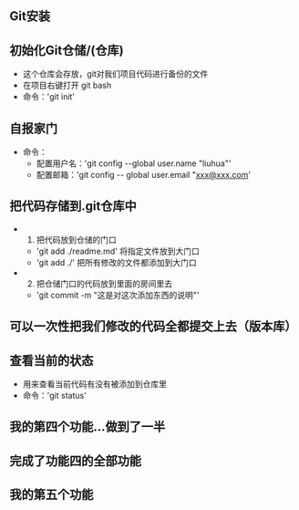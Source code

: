 ## Git安装

## 初始化Git仓储/(仓库)
 - 这个仓库会存放，git对我们项目代码进行备份的文件
 - 在项目右键打开 git bash
 - 命令：'git init'

## 自报家门
 - 命令：
    + 配置用户名：'git config --global user.name "liuhua"'
    + 配置邮箱：'git config -- global user.email "xxx@xxx.com'

## 把代码存储到.git仓库中
 - 1. 把代码放到仓储的门口
    + 'git add ./readme.md'   将指定文件放到大门口
    + 'git add ./' 把所有修改的文件都添加到大门口
 - 2. 把仓储门口的代码放到里面的房间里去
    + 'git commit -m "这是对这次添加东西的说明"'

## 可以一次性把我们修改的代码全都提交上去（版本库）


## 查看当前的状态
 - 用来查看当前代码有没有被添加到仓库里
 - 命令：'git status'

## 我的第四个功能...做到了一半
## 完成了功能四的全部功能

## 我的第五个功能


 
